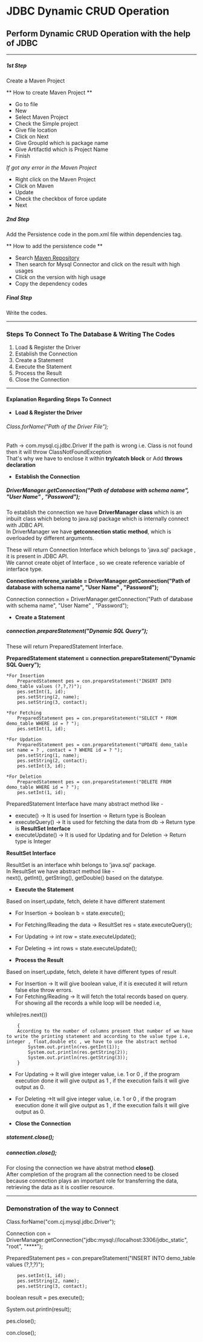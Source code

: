 # JDBC Dynamic CRUD Operation
Perform Dynamic CRUD Operation with the help of JDBC
---

----
##### 1st Step
Create a Maven Project 

** How to create Maven Project **

* Go to file 
* New 
* Select Maven Project 
* Check the Simple project 
* Give file location 
* Click on Next 
* Give GroupId which is package name 
* Give ArtifactId which is Project Name 
* Finish

*If got any error in the Maven Project*

* Right click on the Maven Project 
* Click on Maven 
* Update 
* Check the checkbox of force update
* Next

##### 2nd Step 
Add the Persistence code in the pom.xml file within dependencies tag.

** How to add the persistence code **

* Search [Maven Repository](https://mvnrepository.com/) 
* Then search for Mysql Connector and click on the result with high usages 
* Click on the version with high usage 
* Copy the dependency codes 

##### Final Step
Write the codes.

----

### Steps To Connect To The Database & Writing The Codes


1. Load & Register the Driver <br>
2. Establish the Connection <br>
3. Create a Statement <br>
4. Execute the Statement <br>
5. Process the Result <br>
6. Close the Connection <br>

---

#### Explanation Regarding Steps To Connect

* **Load & Register the Driver**

###### Class.forName("Path of the Driver File"); <br>
Path -> com.mysql.cj.jdbc.Driver
If the path is wrong i.e. Class is not found then it will throw ClassNotFoundException <br>
That's why we have to enclose it within **try/catch block** or Add **throws declaration**

* **Establish the Connection**

##### DriverManager.getConnection("Path of database with schema name", "User Name" , "Password"); <br>
To establish the connection we have **DriverManager class** which is an inbuilt class which belong to java.sql package which is internally connect with JDBC API. <br>
In DriverManager we have **getconnection static method**, which is overloaded by different arguments. <br>

These will return Connection Interface which belongs to 'java.sql' package , it is present in JDBC API.<br>
We cannot create objet of Interface , so we create reference variable of interface type.

**Connection referene_variable = DriverManager.getConnection("Path of database with schema name", "User Name" , "Password");**

Connection connection = DriverManager.getConnection("Path of database with schema name", "User Name" , "Password");


* **Create a Statement**

##### connection.prepareStatement("Dynamic SQL Query");
These will return PreparedStatement Interface. <br>

**PreparedStatement statement = connection.prepareStatement("Dynamic SQL Query");**

	*For Insertion
		PreparedStatement pes = con.prepareStatement("INSERT INTO demo_table values (?,?,?)");
		pes.setInt(1, id);
		pes.setString(2, name);
		pes.setString(3, contact);
		
	*For Fetching
		PreparedStatement pes = con.prepareStatement("SELECT * FROM demo_table WHERE id = ? ");
		pes.setInt(1, id);
		
	*For Updation
		PreparedStatement pes = con.prepareStatement("UPDATE demo_table set name = ? , contact = ? WHERE id = ? ");	
		pes.setString(1, name);
		pes.setString(2, contact);
		pes.setInt(3, id);
		
	*For Deletion
		PreparedStatement pes = con.prepareStatement("DELETE FROM demo_table WHERE id = ? ");
		pes.setInt(1, id);


 PreparedStatement Interface have many abstract method like -
 * execute() -> It is used for Insertion -> Return type is Boolean
 * executeQuery() -> It is used for fetching the data from db -> Return type is **ResultSet Interface**
 * executeUpdate() -> It is used for Updating and for Deletion -> Return type is Integer
 
 
 **ResultSet Interface** <br>
 
 ResultSet is an interface whih belongs to 'java.sql' package. <br>
 In ResultSet we have abstract method like - <br>
 next(), getInt(), getString(), getDouble() based on the datatype.
 
 
 * **Execute the Statement**
 
 Based on insert,update, fetch, delete it have different statement
 
 * For Insertion -> boolean b = state.execute();
 * For Fetching/Reading the data -> ResultSet res = state.executeQuery();
 * For Updating ->  int row = state.executeUpdate();
* For Deleting -> int rows = state.executeUpdate(); <br>



 
* **Process the Result**

Based on insert,update, fetch, delete it have different types of result

* For Insertion -> It will give boolean value, if it is executed it will return false else throw errors.
* For Fetching/Reading -> It will fetch the total records based on query.
For showing all the records a while loop will be needed i.e, 


while(res.next())
		
		{
		According to the number of columns present that number of we have to write the printing statement and according to the value type i.e, integer , float,double etc , we have to use the abstract method
			System.out.println(res.getInt(1));
			System.out.println(res.getString(2));
			System.out.println(res.getString(3));
		}

* For Updating -> It will give integer value, i.e. 1 or 0 , if the program execution done it will give output as 1 , if the execution fails it will give output as 0. 
* For Deleting ->It will give integer value, i.e. 1 or 0 , if the program execution done it will give output as 1 , if the execution fails it will give output as 0. 


* **Close the Connection**

##### statement.close();
##### connection.close();
For closing the connection we have abstrat method **close()**.<br>
After completion of the program all the connection need to be closed because connection plays an important role for transferring the data, retrieving the data as it is costlier resource.

---

### Demonstration of the way to Connect

Class.forName("com.cj.mysql.jdbc.Driver");

Connection con = DriverManager.getConnection("jdbc:mysql://localhost:3306/jdbc_static", "root", "****");

PreparedStatement pes = con.prepareStatement("INSERT INTO demo_table values (?,?,?)");

		pes.setInt(1, id);
		pes.setString(2, name);
		pes.setString(3, contact);

boolean result = pes.execute();

System.out.println(result);
		
pes.close();

con.close();
